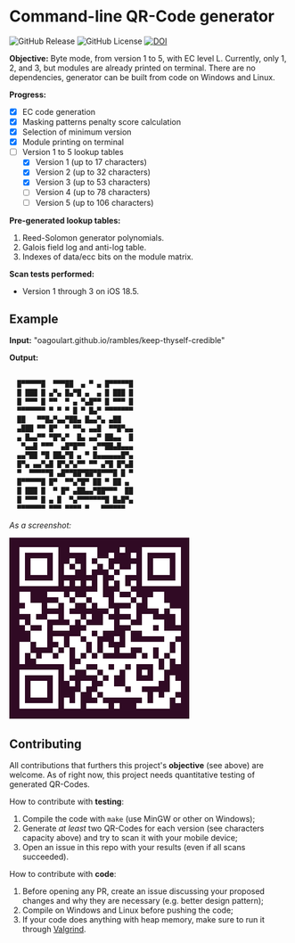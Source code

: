 # Command-line QR-Code generator
![GitHub Release](https://img.shields.io/github/v/release/oagoulart/qrcode?color=green)
![GitHub License](https://img.shields.io/github/license/oagoulart/qrcode)
[![DOI](https://zenodo.org/badge/998115592.svg)](https://doi.org/10.5281/zenodo.15851589)

**Objective:** Byte mode, from version 1 to 5, with EC level L. Currently, only 1, 2, and 3, but modules are already printed on terminal. There are no dependencies, generator can be built from code on Windows and Linux.

**Progress:**
- [x] EC code generation
- [x] Masking patterns penalty score calculation
- [x] Selection of minimum version
- [x] Module printing on terminal
- [ ] Version 1 to 5 lookup tables
    - [x] Version 1 (up to 17 characters)
    - [x] Version 2 (up to 32 characters)
    - [x] Version 3 (up to 53 characters)
    - [ ] Version 4 (up to 78 characters)
    - [ ] Version 5 (up to 106 characters)

**Pre-generated lookup tables:**
1. Reed-Solomon generator polynomials.
1. Galois field log and anti-log table.
1. Indexes of data/ecc bits on the module matrix.

**Scan tests performed:**
- Version 1 through 3 on iOS 18.5.

## Example

**Input:** "oagoulart.github.io/rambles/keep-thyself-credible"

**Output:**
```

  █▀▀▀▀▀█  ▀▀▀██  ▄ ▀ ▄ █▀▀▀▀▀█  
  █ ███ █ ▄▀▄ █▄▀█ ▄  ▄ █ ███ █  
  █ ▀▀▀ █ ▀▀  ▀ ▄ ▀▄█▀▀ █ ▀▀▀ █  
  ▀▀▀▀▀▀▀ ▀ ▀ ▀ █ ▀ █▄▀ ▀▀▀▀▀▀▀  
  ██   ▀▀█▄▀▄▄▀██▄ █▄▄▀▄ ▄██     
  ▄███ ▀▀ █▀  ▀ ▀▀▄ ▄▄█  ▀▀█▀▄▄  
  ▄ █▄▄▀▀ ▀█▀▄▀  █▄ ▄▄▀ ██▄▄  █  
   ▀▄▄█ ▀▀▀  ▄█▀█▀▀  ▄▀▀██▄█▄▄▄  
  ▄▄▀██ ▀█ ██▄▀█ ▄ ▀ █▄▄▄▄▄▄█▀▄  
  █▀▄ ▄▄▀▄█ █▀▄▀▄▀▀ ▀▀ ▄▀█ █▀▄█  
  ▀  ▀▀▀▀▀█ ▄█▀▀██▀██▀█▀▀▀█ █ ▀  
  █▀▀▀▀▀█ █▀  ▀▀▄▀█▀ ██ ▀ ██ ▄   
  █ ███ █  ▀ █▀ ▄██▄▄▀██▀▀▀  ██  
  █ ▀▀▀ █ ▄ █  ▀▄▀▀▀▀▀▀▀█ █▄█▀▄  
  ▀▀▀▀▀▀▀ ▀▀▀ ▀▀▀▀ ▀   ▀▀▀▀▀▀    

```

_As a screenshot:_

![qrcode](./assets/screenshot.png)

## Contributing

All contributions that furthers this project's **objective** (see above) are welcome.
As of right now, this project needs quantitative testing of generated QR-Codes.

How to contribute with **testing**:
1. Compile the code with `make` (use MinGW or other on Windows);
1. Generate _at least_ two QR-Codes for each version (see characters capacity above) and try to scan it with your mobile device;
1. Open an issue in this repo with your results (even if all scans succeeded).

How to contribute with **code**:
1. Before opening any PR, create an issue discussing your proposed changes and why they are necessary (e.g. better design pattern);
1. Compile on Windows and Linux before pushing the code;
1. If your code does anything with heap memory, make sure to run it through [Valgrind](https://valgrind.org).
